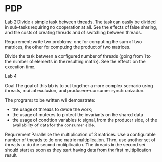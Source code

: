 # PDP

Lab 2
Divide a simple task between threads. 
The task can easily be divided in sub-tasks requiring no cooperation at all. 
See the effects of false sharing, and the costs of creating threads and of switching between threads.

Requirement: write two problems: one for computing the sum of two matrices, the other for computing the product of two matrices.

Divide the task between a configured number of threads (going from 1 to the number of elements in the resulting matrix).
See the effects on the execution time.


Lab 4

Goal
The goal of this lab is to put together a more complex scenario using threads, mutual exclusion, and producere-consumer synchronization.

The programs to be written will demonstrate:

- the usage of threads to divide the work;
- the usage of mutexes to protect the invariants on the shared data
- the usage of condition variables to signal, from the producer side, of the availability of data for the consumer side.

Requirement
Parallelize the multiplication of 3 matrices.
Use a configurable number of threads to do one matrix multiplication.
Then, use another set of threads to do the second multiplication.
The threads in the second set should start as soon as they start having data from the first multiplication result.
